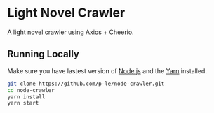 # Light Novel Crawler

A light novel crawler using Axios + Cheerio.

## Running Locally

Make sure you have lastest version of [Node.js](http://nodejs.org/) and the [Yarn](https://yarnpkg.com/lang/en/) installed.

```sh
git clone https://github.com/p-le/node-crawler.git
cd node-crawler
yarn install
yarn start
```